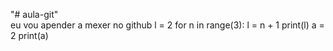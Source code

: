 "# aula-git"  
eu vou apender a mexer no github
l = 2
for n in range(3):
    l = n + 1
print(l)
a = 2
print(a)
